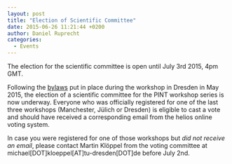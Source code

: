 ```yaml
---
layout: post
title: "Election of Scientific Committee"
date: 2015-06-26 11:21:44 +0200
author: Daniel Ruprecht
categories:
  - Events
---
```


The election for the scientific committee is open until July 3rd 2015, 4pm GMT.

<!--more-->
Following the [bylaws](/events/bylaws.html) put in place during the workshop in Dresden in May 2015, the election of a scientific committee for the PINT workshop series is now underway. Everyone who was officially registered for one of the last three workshops (Manchester, Jülich or Dresden) is eligible to cast a vote and should have received a corresponding email from the helios online voting system.

In case you were registered for one of those workshops but *did not receive an email*, please contact Martin Klöppel from the voting committee at michael[DOT]kloeppel[AT]tu-dresden[DOT]de before July 2nd.